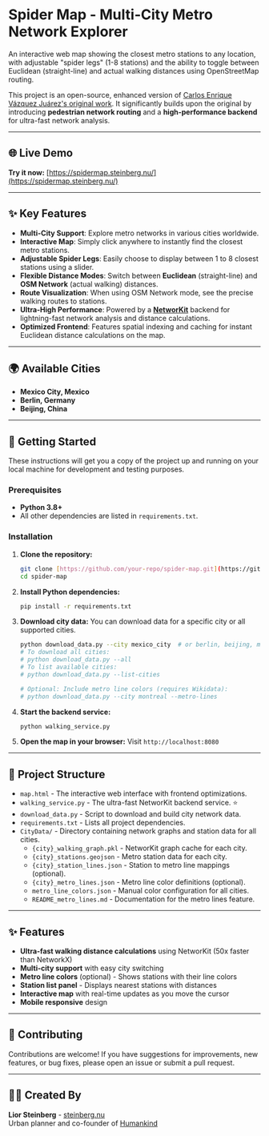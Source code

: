 # Spider Map - Multi-City Metro Network Explorer

An interactive web map showing the closest metro stations to any location, with adjustable "spider legs" (1-8 stations) and the ability to toggle between Euclidean (straight-line) and actual walking distances using OpenStreetMap routing.

This project is an open-source, enhanced version of [Carlos Enrique Vázquez Juárez's original work](https://carto.mx/webmap/spoke/). It significantly builds upon the original by introducing **pedestrian network routing** and a **high-performance backend** for ultra-fast network analysis.

---

## 🌐 Live Demo

**Try it now:** [https://spidermap.steinberg.nu/](https://spidermap.steinberg.nu/)

---

## ✨ Key Features

* **Multi-City Support**: Explore metro networks in various cities worldwide.
* **Interactive Map**: Simply click anywhere to instantly find the closest metro stations.
* **Adjustable Spider Legs**: Easily choose to display between 1 to 8 closest stations using a slider.
* **Flexible Distance Modes**: Switch between **Euclidean** (straight-line) and **OSM Network** (actual walking) distances.
* **Route Visualization**: When using OSM Network mode, see the precise walking routes to stations.
* **Ultra-High Performance**: Powered by a **[NetworKit](https://github.com/networkit/networkit)** backend for lightning-fast network analysis and distance calculations.
* **Optimized Frontend**: Features spatial indexing and caching for instant Euclidean distance calculations on the map.

---

## 🌍 Available Cities

* **Mexico City, Mexico**
* **Berlin, Germany**
* **Beijing, China**

---

## 🚀 Getting Started

These instructions will get you a copy of the project up and running on your local machine for development and testing purposes.

### Prerequisites

* **Python 3.8+**
* All other dependencies are listed in `requirements.txt`.

### Installation

1.  **Clone the repository:**
    ```bash
    git clone [https://github.com/your-repo/spider-map.git](https://github.com/your-repo/spider-map.git) # Replace with your actual repo URL
    cd spider-map
    ```

2.  **Install Python dependencies:**
    ```bash
    pip install -r requirements.txt
    ```

3.  **Download city data:**
    You can download data for a specific city or all supported cities.
    ```bash
    python download_data.py --city mexico_city  # or berlin, beijing, montreal
    # To download all cities:
    # python download_data.py --all
    # To list available cities:
    # python download_data.py --list-cities
    
    # Optional: Include metro line colors (requires Wikidata):
    # python download_data.py --city montreal --metro-lines
    ```

4.  **Start the backend service:**
    ```bash
    python walking_service.py
    ```

5.  **Open the map in your browser:**
    Visit `http://localhost:8080`

---

## 📂 Project Structure

* `map.html` - The interactive web interface with frontend optimizations.
* `walking_service.py` - The ultra-fast NetworKit backend service. ⭐
* `download_data.py` - Script to download and build city network data.
* `requirements.txt` - Lists all project dependencies.
* `CityData/` - Directory containing network graphs and station data for all cities.
    * `{city}_walking_graph.pkl` - NetworKit graph cache for each city.
    * `{city}_stations.geojson` - Metro station data for each city.
    * `{city}_station_lines.json` - Station to metro line mappings (optional).
    * `{city}_metro_lines.json` - Metro line color definitions (optional).
    * `metro_line_colors.json` - Manual color configuration for all cities.
    * `README_metro_lines.md` - Documentation for the metro lines feature.

---

## ✨ Features

* **Ultra-fast walking distance calculations** using NetworKit (50x faster than NetworkX)
* **Multi-city support** with easy city switching
* **Metro line colors** (optional) - Shows stations with their line colors
* **Station list panel** - Displays nearest stations with distances
* **Interactive map** with real-time updates as you move the cursor
* **Mobile responsive** design

---

## 🤝 Contributing

Contributions are welcome! If you have suggestions for improvements, new features, or bug fixes, please open an issue or submit a pull request.

---

## 👨‍💻 Created By

**Lior Steinberg** - [steinberg.nu](https://steinberg.nu)  
Urban planner and co-founder of [Humankind](https://humankind.city)